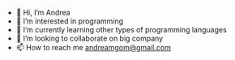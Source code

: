 - 👋 Hi, I’m Andrea
- 👀 I’m interested in programming
- 🌱 I’m currently learning other types of programming languages
- 💞️ I’m looking to collaborate on big company
- 📫 How to reach me andreamgom@gmail.com

<!---
andreamgom/andreamgom is a ✨ special ✨ repository because its `README.md` (this file) appears on your GitHub profile.
You can click the Preview link to take a look at your changes.
--->
